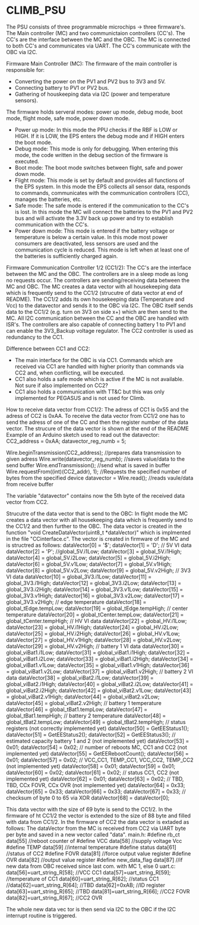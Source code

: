 # CLIMB_PSU

The PSU consists of three programmable microchips -> three firmware's. The Main controller (MC) and two communictaion controllers (CC's). The CC's are the interface between the MC and the OBC. The MC is connected to both CC's and communicates via UART. The CC's communicate with the OBC via I2C.

Firmware Main Controller (MC):
The firmware of the main controller is responsible for:
- Converting the power on the PV1 and PV2 bus to 3V3 and 5V.
- Connecting battery to PV1 or PV2 bus.
- Gathering of houskeeping data via I2C (power and temperature sensors).

The firmware holds serveral modes: power up mode, debug mode, boot mode, flight mode, safe mode, power down mode.

- Power up mode: In this mode the PPU checks if the RBF is LOW or HIGH. If it is LOW, the EPS enters the debug mode and if HIGH enters the boot mode.
- Debug mode: This mode is only for debugging. When entering this mode, the code written in the debug section of the firmware is executed.
- Boot mode: The boot mode switches between flight, safe and power down mode.
- Flight mode: This mode is set by default and provides all functions of the EPS system. In this mode the EPS collects all sensor data, responds to commands,     communicates with the communication controllers (CC), manages the batteries, etc.
- Safe mode: The safe mode is entered if the communication to the CC's is lost. In this mode the MC will connect the batteries to the PV1 and PV2 bus and will   activate the 3.3V back up power and try to establish communication with the CC's.
- Power down mode: This mode is entered if the battery voltage or temperature is below a certain value. In this mode most power consumers are deactivated, less   sensors are used and the communication cycle is reduced. This mode is left when at least one of the batteries is sufficiently charged again.

Firmware Communication Controller 1/2 (CC1/2):
The CC's are the interface between the MC and the OBC. The controllers are in a sleep mode as long no requests occur. The controllers are sending/receiving data between the MC and OBC. The MC creates a data vector with all housekeeping data which is frequently send to the CC1/2 (strucutre of data vector at end of README). The CC1/2 adds its own housekeeping data (Temperature and Vcc) to the datavector and sends it to the OBC via I2C. The OBC itself sends data to the CC1/2 (e.g. turn on 3V3 on side x+) which are then send to the MC. All I2C communication between the CC and the OBC are handled with ISR's.
The controllers are also capable of connecting battery 1 to PV1 and can enable the 3V3_Backup voltage regulator. The CC2 controller is used as redundancy to the CC1.

Difference between CC1 and CC2:
- The main interface for the OBC is via CC1. Commands which are received via CC1 are handled with
  higher priority than commands via CC2 and, when conflicting, will be executed.
- CC1 also holds a safe mode which is active if the MC is not available. Not sure if also implemented on CC2?
- CC1 also holds a communication with TT&C but this was only implemented for PEGASUS and is not used for Climb.

How to receive data vector from CC1/2:
The adress of CC1 is 0x55 and the adress of CC2 is 0xAA. To receive the data vector from CC1/2 one has to send the adress of one of the CC and then the register number of the data vector. The strucure of the data vector is shown at the end of the README
Example of an Arduino sketch used to read out the datavector:  
  CC2_address = 0xAA;
  datavector_reg_numb = 5;
  
  Wire.beginTransmission(CC2_address);    //prepares data transmission to given adress
  Wire.write(datavector_reg_numb);        //saves value/data to the send buffer
  Wire.endTransmission();                 //send what is saved in buffer
  Wire.requestFrom((int)(CC2_addr), 1);   //Requests the specified number of bytes from the specified device
  datavector = Wire.read();               //reads vaule/data from receive buffer
  
  The variable "datavector" contains now the 5th byte of the received data vector from CC2.

Strucutre of the data vector that is send to the OBC:
In flight mode the MC creates a data vector with all housekeeping data which is frequently send to the CC1/2 and then further to the OBC. The data vector is created in the function "void CreateDataVector(uint8_t *dataVector)" which is implmented in the file "CCinterface.c".
The vector is created in firmware of the MC and is structred as follows:
  dataVector[0] = '$';
	dataVector[1] = 'D';
	// 5V VI data
	dataVector[2] = 'P'; //global_5V.i1Low;
	dataVector[3] = global_5V.i1High;
	dataVector[4] = global_5V.i2Low;
	dataVector[5] = global_5V.i2High;
	dataVector[6] = global_5V.v1Low;
	dataVector[7] = global_5V.v1High;
	dataVector[8] = global_5V.v2Low;
	dataVector[9] = global_5V.v2High;
	// 3V3 VI data
	dataVector[10] = global_3V3.i1Low;
	dataVector[11] = global_3V3.i1High;
	dataVector[12] = global_3V3.i2Low;
	dataVector[13] = global_3V3.i2High;
	dataVector[14] = global_3V3.v1Low;
	dataVector[15] = global_3V3.v1High;
	dataVector[16] = global_3V3.v2Low;
	dataVector[17] = global_3V3.v2High;
	// edge temperature
	dataVector[18] = global_tEdge.tempLow;
	dataVector[19] = global_tEdge.tempHigh;
	// center temperature
	dataVector[20] = global_tCenter.tempLow;
	dataVector[21] = global_tCenter.tempHigh;
	// HV VI data
	dataVector[22] = global_HV.i1Low;
	dataVector[23] = global_HV.i1High;
	dataVector[24] = global_HV.i2Low;
	dataVector[25] = global_HV.i2High;
	dataVector[26] = global_HV.v1Low;
	dataVector[27] = global_HV.v1High;
	dataVector[28] = global_HV.v2Low;
	dataVector[29] = global_HV.v2High;
	// battery 1 VI data
	dataVector[30] = global_viBat1.i1Low;
	dataVector[31] = global_viBat1.i1High;
	dataVector[32] = global_viBat1.i2Low;
	dataVector[33] = global_viBat1.i2High;
	dataVector[34] = global_viBat1.v1Low;
	dataVector[35] = global_viBat1.v1High;
	dataVector[36] = global_viBat1.v2Low;
	dataVector[37] = global_viBat1.v2High;
	// battery 2 VI data
	dataVector[38] = global_viBat2.i1Low;
	dataVector[39] = global_viBat2.i1High;
	dataVector[40] = global_viBat2.i2Low;
	dataVector[41] = global_viBat2.i2High;
	dataVector[42] = global_viBat2.v1Low;
	dataVector[43] = global_viBat2.v1High;
	dataVector[44] = global_viBat2.v2Low;
	dataVector[45] = global_viBat2.v2High;
	// battery 1 temperature
	dataVector[46] = global_tBat1.tempLow;
	dataVector[47] = global_tBat1.tempHigh;
	// battery 2 temperature
	dataVector[48] = global_tBat2.tempLow;
	dataVector[49] = global_tBat2.tempHigh;
	// status registers (not correctly implemented yet)
	dataVector[50] = GetEEStatus1();
	dataVector[51] = GetEEStatus2();
	dataVector[52] = GetEEStatus3();
	// estimated capacity battery 1 and 2 (not implemented yet)
	dataVector[53] = 0x01;
	dataVector[54] = 0x02;
	// number of reboots MC, CC1 and CC2 (not implemented yet)
	dataVector[55] = GetEERebootCount();
	dataVector[56] = 0x01;
	dataVector[57] = 0x02;
	// VCC_CC1, TEMP_CC1, VCC_CC2, TEMP_CC2 (not implemented yet)
	dataVector[58] = 0x01;
	dataVector[59] = 0x01;
	dataVector[60] = 0x02;
	dataVector[61] = 0x02;
	// status CC1, CC2 (not implemented yet)
	dataVector[62] = 0x01;
	dataVector[63] = 0x02;
	// TBD, TBD, CCx FOVR, CCx OVR (not implemented yet)
	dataVector[64] = 0x33;
	dataVector[65] = 0x33;
	dataVector[66] = 0x33;
	dataVector[67] = 0x33;
	// checksum of byte 0 to 65 via XOR
	dataVector[68] = dataVector[0];

This data vector with the size of 69 byte is send to the CC1/2. In the firmware of ht CC1/2 the vector is extended to the size of 88 byte and filled with data from CC1/2. In the firmware of CC2 the data vector is extaded as follows:
The dataVector from the MC is received from CC2 via UART byte per byte and saved in a new vector called "data". 
main.h:
  #define rb_ct				    data[55]		//reboot counter of
  #define VCC					    data[58]		//supply voltage Vcc
  #define TEMP				    data[59]		//internal temperature
  #define status			    data[61]		//status of CC2
  #define FOVR				    data[81]		//force output value register
  #define OVR					    data[82]		//output value register
  #define new_data_flag		data[87]		//if new data from OBC received since last com. with MC 1, else 0
uart.c:
  data[56]=uart_string_R[58];						//VCC CC1
  data[57]=uart_string_R[59];						//temperature of CC1
  data[60]=uart_string_R[62];						//status CC1
  //data[62]=uart_string_R[64];					//TBD
  data[62]=0xAB;									      //ID register
  data[63]=uart_string_R[65];						//TBD
  data[81]=uart_string_R[66];						//CC2 FOVR
  data[82]=uart_string_R[67];						//CC2 OVR

The whole new data vec tor is then send via I2C to the OBC if the I2C interrupt routine is triggered.
